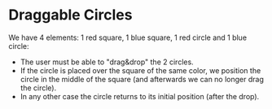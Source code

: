 # Draggable Circles

 We have 4 elements: 1 red square, 1 blue square, 1 red circle and 1 blue circle:

* The user must be able to "drag&drop" the 2 circles.
* If the circle is placed over the square of the same color, we position the circle in the middle of the square (and afterwards we can no longer drag the circle).
* In any other case the circle returns to its initial position (after the drop).